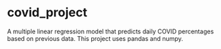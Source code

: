 # covid_project
A multiple linear regression model that predicts daily COVID percentages based on previous data. This project uses pandas and numpy.
